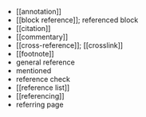 - [[annotation]]
- [[block reference]]; referenced block
- [[citation]]
- [[commentary]]
- [[cross-reference]]; [[crosslink]]
- [[footnote]]
- general reference
- mentioned
- reference check
- [[reference list]]
- [[referencing]]
- referring page

